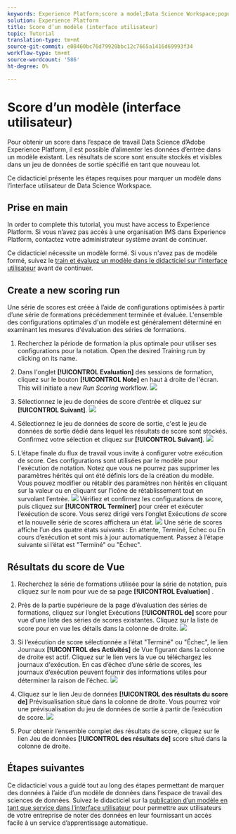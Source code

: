 ```yaml
---
keywords: Experience Platform;score a model;Data Science Workspace;popular topics
solution: Experience Platform
title: Score d’un modèle (interface utilisateur)
topic: Tutorial
translation-type: tm+mt
source-git-commit: e08460bc76d79920bbc12c7665a1416d69993f34
workflow-type: tm+mt
source-wordcount: '586'
ht-degree: 0%

---
```



# Score d’un modèle (interface utilisateur)

Pour obtenir un score dans l’espace de travail Data Science d’Adobe Experience Platform, il est possible d’alimenter les données d’entrée dans un modèle existant. Les résultats de score sont ensuite stockés et visibles dans un jeu de données de sortie spécifié en tant que nouveau lot.

Ce didacticiel présente les étapes requises pour marquer un modèle dans l’interface utilisateur de Data Science Workspace.

## Prise en main

In order to complete this tutorial, you must have access to Experience Platform. Si vous n’avez pas accès à une organisation IMS dans Experience Platform, contactez votre administrateur système avant de continuer.

Ce didacticiel nécessite un modèle formé. Si vous n&#39;avez pas de modèle formé, suivez le [train et évaluez un modèle dans le didacticiel sur l&#39;interface utilisateur](./train-evaluate-model-ui.md) avant de continuer.

## Create a new scoring run

Une série de scores est créée à l’aide de configurations optimisées à partir d’une série de formations précédemment terminée et évaluée. L&#39;ensemble des configurations optimales d&#39;un modèle est généralement déterminé en examinant les mesures d&#39;évaluation des séries de formations.

1. Recherchez la période de formation la plus optimale pour utiliser ses configurations pour la notation. Open the desired Training run by clicking on its name.

2. Dans l&#39;onglet **[!UICONTROL Evaluation]** des sessions de formation, cliquez sur le bouton **[!UICONTROL Note]** en haut à droite de l&#39;écran. This will initiate a new *Run Scoring* workflow.
   ![](../images/models-recipes/score/training_run_overview.png)

3. Sélectionnez le jeu de données de score d’entrée et cliquez sur **[!UICONTROL Suivant]**.
   ![](../images/models-recipes/score/scoring_input.png)

4. Sélectionnez le jeu de données de score de sortie, c&#39;est le jeu de données de sortie dédié dans lequel les résultats de score sont stockés. Confirmez votre sélection et cliquez sur **[!UICONTROL Suivant]**.
   ![](../images/models-recipes/score/scoring_results.png)

5. L’étape finale du flux de travail vous invite à configurer votre exécution de score. Ces configurations sont utilisées par le modèle pour l&#39;exécution de notation.
Notez que vous ne pourrez pas supprimer les paramètres hérités qui ont été définis lors de la création du modèle. Vous pouvez modifier ou rétablir des paramètres non hérités en cliquant sur la valeur ou en cliquant sur l’icône de rétablissement tout en survolant l’entrée.
   ![](../images/models-recipes/score/configuration.png)
Vérifiez et confirmez les configurations de score, puis cliquez sur **[!UICONTROL Terminer]** pour créer et exécuter l’exécution de score. Vous serez dirigé vers l’onglet Exécutions *de* score et la nouvelle série de scores affichera un état.
   ![](../images/models-recipes/score/scoring_runs_tab.png)
Une série de scores affiche l’un des quatre états suivants : En attente, Terminé, Echec ou En cours d’exécution et sont mis à jour automatiquement. Passez à l’étape suivante si l’état est &quot;Terminé&quot; ou &quot;Échec&quot;.

## Résultats du score de Vue

1. Recherchez la série de formations utilisée pour la série de notation, puis cliquez sur le nom pour vue de sa page **[!UICONTROL Evaluation]** .

2. Près de la partie supérieure de la page d’évaluation des séries de formations, cliquez sur l’onglet Exécutions **[!UICONTROL de]** score pour vue d’une liste des séries de scores existantes. Cliquez sur la liste de score pour en vue les détails dans la colonne de droite.
   ![](../images/models-recipes/score/view_details.png)

3. Si l’exécution de score sélectionnée a l’état &quot;Terminé&quot; ou &quot;Échec&quot;, le lien Journaux **[!UICONTROL des Activités]** de Vue figurant dans la colonne de droite est actif. Cliquez sur le lien vers la vue ou téléchargez les journaux d&#39;exécution. En cas d’échec d’une série de scores, les journaux d’exécution peuvent fournir des informations utiles pour déterminer la raison de l’échec.
   ![](../images/models-recipes/score/activity_logs.png)

4. Cliquez sur le lien Jeu de données **[!UICONTROL des résultats du score de]** Prévisualisation situé dans la colonne de droite. Vous pourrez voir une prévisualisation du jeu de données de sortie à partir de l’exécution de score.
   ![](../images/models-recipes/score/preview_results.png)

5. Pour obtenir l’ensemble complet des résultats de score, cliquez sur le lien Jeu de données **[!UICONTROL des résultats de]** score situé dans la colonne de droite.

## Étapes suivantes

Ce didacticiel vous a guidé tout au long des étapes permettant de marquer des données à l’aide d’un modèle de données dans l’espace de travail des sciences de données. Suivez le didacticiel sur la [publication d’un modèle en tant que service dans l’interface utilisateur](./publish-model-service-ui.md) pour permettre aux utilisateurs de votre entreprise de noter des données en leur fournissant un accès facile à un service d’apprentissage automatique.
